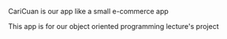 CariCuan is our app like a small e-commerce app

This app is for our object oriented programming lecture's project
